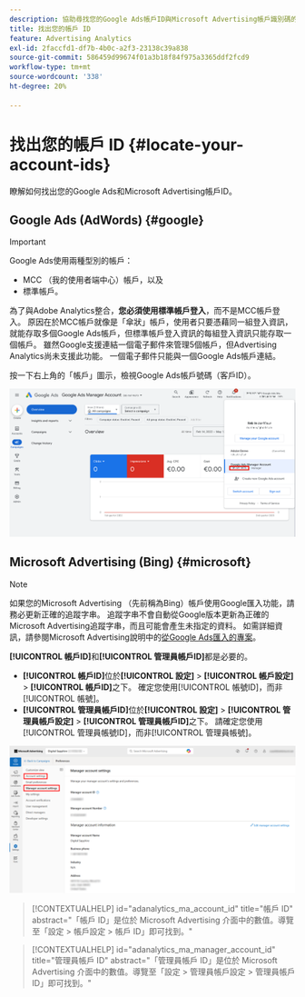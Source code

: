 ```yaml
---
description: 協助尋找您的Google Ads帳戶ID與Microsoft Advertising帳戶識別碼的指示。
title: 找出您的帳戶 ID
feature: Advertising Analytics
exl-id: 2faccfd1-df7b-4b0c-a2f3-23138c39a838
source-git-commit: 586459d99674f01a3b18f84f975a3365ddf2fcd9
workflow-type: tm+mt
source-wordcount: '338'
ht-degree: 20%

---
```


# 找出您的帳戶 ID {#locate-your-account-ids}

瞭解如何找出您的Google Ads和Microsoft Advertising帳戶ID。

## Google Ads (AdWords) {#google}

>[!IMPORTANT]
>
>Google Ads使用兩種型別的帳戶：
>
>- MCC （我的使用者端中心）帳戶，以及
>- 標準帳戶。
>
>為了與Adobe Analytics整合，**您必須使用標準帳戶登入**，而不是MCC帳戶登入。 原因在於MCC帳戶就像是「傘狀」帳戶，使用者只要憑藉同一組登入資訊，就能存取多個Google Ads帳戶，但標準帳戶登入資訊的每組登入資訊只能存取一個帳戶。 雖然Google支援連結一個電子郵件來管理5個帳戶，但Advertising Analytics尚未支援此功能。 一個電子郵件只能與一個Google Ads帳戶連結。

按一下右上角的「帳戶」圖示，檢視Google Ads帳戶號碼（客戶ID）。

![Google廣告管理員帳戶](assets/google-account.png)

## Microsoft Advertising (Bing) {#microsoft}

>[!NOTE]
>
>如果您的Microsoft Advertising （先前稱為Bing）帳戶使用Google匯入功能，請務必更新正確的追蹤字串。 追蹤字串不會自動從Google版本更新為正確的Microsoft Advertising追蹤字串，而且可能會產生未指定的資料。 如需詳細資訊，請參閱Microsoft Advertising說明中的[從Google Ads匯入的專案](https://help.ads.microsoft.com/apex/index/3/en/50851/)。

**[!UICONTROL 帳戶ID]**&#x200B;和&#x200B;**[!UICONTROL 管理員帳戶ID]**&#x200B;都是必要的。

- **[!UICONTROL 帳戶ID]**&#x200B;位於&#x200B;**[!UICONTROL 設定]** > **[!UICONTROL 帳戶設定]** > **[!UICONTROL 帳戶ID]**&#x200B;之下。 確定您使用[!UICONTROL 帳號ID]，而非[!UICONTROL 帳號]。
- **[!UICONTROL 管理員帳戶ID]**&#x200B;位於&#x200B;**[!UICONTROL 設定]** > **[!UICONTROL 管理員帳戶設定]** > **[!UICONTROL 管理員帳戶ID]**&#x200B;之下。 請確定您使用[!UICONTROL 管理員帳號ID]，而非[!UICONTROL 管理員帳號]。

![Microsoft Advertising導覽](assets/bing-id.png)

>[!CONTEXTUALHELP]
>id="adanalytics_ma_account_id"
>title="帳戶 ID"
>abstract="「帳戶 ID」是位於 Microsoft Advertising 介面中的數值。導覽至「設定 > 帳戶設定 > 帳戶 ID」即可找到。"

>[!CONTEXTUALHELP]
>id="adanalytics_ma_manager_account_id"
>title="管理員帳戶 ID"
>abstract="「管理員帳戶 ID」是位於 Microsoft Advertising 介面中的數值。導覽至「設定 > 管理員帳戶設定 > 管理員帳戶 ID」即可找到。"
